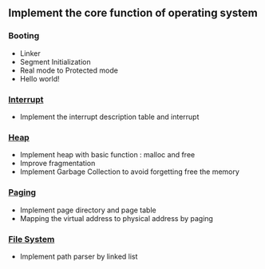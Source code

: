 ## Implement the core function of operating system
### Booting
* Linker
* Segment Initialization
* Real mode to Protected mode
* Hello world!

### [Interrupt](<https://github.com/WeiHongWi/myos/tree/main/src/idt>)
* Implement the interrupt description table and interrupt

### [Heap](<https://github.com/WeiHongWi/myos/tree/main/src/memory/heap>)
* Implement heap with basic function : malloc and free
* Improve fragmentation
* Implement Garbage Collection to avoid forgetting free the memory

### [Paging](<https://github.com/WeiHongWi/myos/tree/main/src/memory/paging>)
* Implement page directory and page table
* Mapping the virtual address to physical address by paging

### [File System](<https://github.com/WeiHongWi/myos/tree/main/src/fs>)
* Implement path parser by linked list
